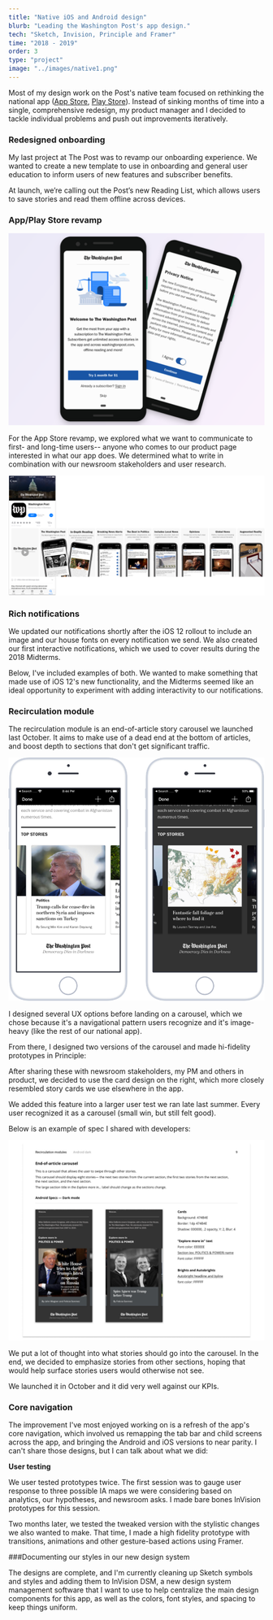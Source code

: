 ```yaml
---
title: "Native iOS and Android design"
blurb: "Leading the Washington Post's app design."
tech: "Sketch, Invision, Principle and Framer"
time: "2018 - 2019"
order: 3
type: "project"
image: "../images/native1.png"
---
```


Most of my design work on the Post's native team focused on rethinking the national app ([App Store](https://apps.apple.com/us/app/washington-post-select/id938922398), [Play Store](https://play.google.com/store/apps/details?id=com.washingtonpost.rainbow&hl=en_US)). Instead of sinking months of time into a single, comprehensive redesign, my product manager and I decided to tackle individual problems and push out improvements iteratively.

### Redesigned onboarding

My last project at The Post was to revamp our onboarding experience. We wanted to create a new template to use in onboarding and general user education to inform users of new features and subscriber benefits.

At launch, we’re calling out the Post’s new Reading List, which allows users to save stories and read them offline across devices.

### App/Play Store revamp

![Image](../images/native2.png)

For the App Store revamp, we explored what we want to communicate to first- and long-time users-- anyone who comes to our product page interested in what our app does. We determined what to write in combination with our newsroom stakeholders and user research.

![Image](../images/native3.png)

### Rich notifications

We updated our notifications shortly after the iOS 12 rollout to include an image and our house fonts on every notification we send. We also created our first interactive notifications, which we used to cover results during the 2018 Midterms.

Below, I've included examples of both. We wanted to make something that made use of iOS 12's new functionality, and the Midterms seemed like an ideal opportunity to experiment with adding interactivity to our notifications.

### Recirculation module

The recirculation module is an end-of-article story carousel we launched last October. It aims to make use of a dead end at the bottom of articles, and boost depth to sections that don't get significant traffic.

![Image](../images/native4.png)

I designed several UX options before landing on a carousel, which we chose because it's a navigational pattern users recognize and it's image-heavy (like the rest of our national app).

From there, I designed two versions of the carousel and made hi-fidelity prototypes in Principle:

After sharing these with newsroom stakeholders, my PM and others in product, we decided to use the card design on the right, which more closely resembled story cards we use elsewhere in the app.

We added this feature into a larger user test we ran late last summer. Every user recognized it as a carousel (small win, but still felt good).

Below is an example of spec I shared with developers:

![Image](../images/native5.png)

We put a lot of thought into what stories should go into the carousel. In the end, we decided to emphasize stories from other sections, hoping that would help surface stories users would otherwise not see.

We launched it in October and it did very well against our KPIs.

### Core navigation

The improvement I've most enjoyed working on is a refresh of the app's core navigation, which involved us remapping the tab bar and child screens across the app, and bringing the Android and iOS versions to near parity. I can't share those designs, but I can talk about what we did:

**User testing**

We user tested prototypes twice. The first session was to gauge user response to three possible IA maps we were considering based on analytics, our hypotheses, and newsroom asks. I made bare bones InVision prototypes for this session.

Two months later, we tested the tweaked version with the stylistic changes we also wanted to make. That time, I made a high fidelity prototype with transitions, animations and other gesture-based actions using Framer.

###Documenting our styles in our new design system

The designs are complete, and I'm currently cleaning up Sketch symbols and styles and adding them to InVision DSM, a new design system management software that I want to use to help centralize the main design components for this app, as well as the colors, font styles, and spacing to keep things uniform.




